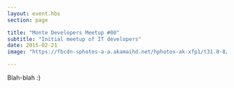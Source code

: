 ```yaml
---
layout: event.hbs
section: page

title: "Monte Developers Meetup #00"
subtitle: "Initial meetup of IT developers"
date: 2015-02-21
image: "https://fbcdn-sphotos-a-a.akamaihd.net/hphotos-ak-xfp1/t31.0-8/10987712_1002046116491420_6224371858627780498_o.jpg"

---
```


Blah-blah :)
